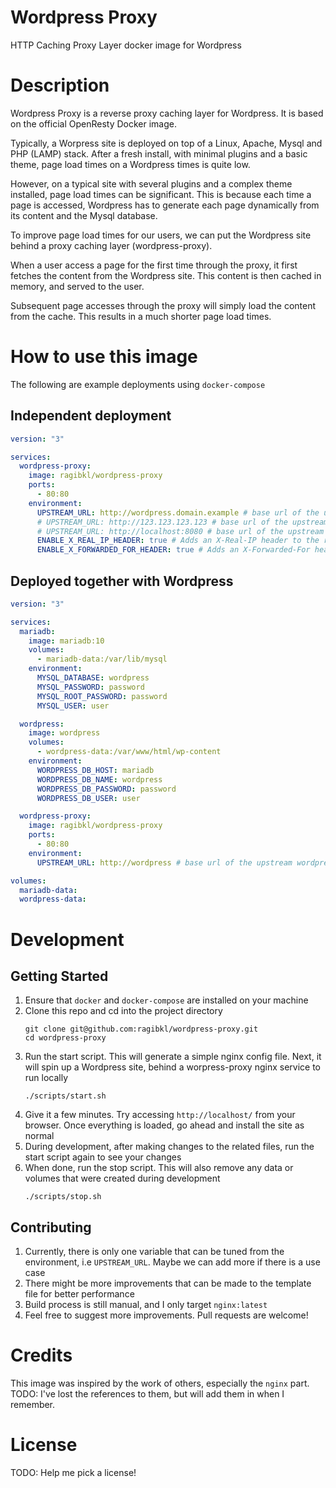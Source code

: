 # Wordpress Proxy

HTTP Caching Proxy Layer docker image for Wordpress

# Description

Wordpress Proxy is a reverse proxy caching layer for Wordpress. It is based on the official OpenResty Docker image.

Typically, a Worpress site is deployed on top of a Linux, Apache, Mysql and PHP (LAMP) stack. After a fresh install, with minimal plugins and a basic theme, page load times on a Wordpress times is quite low.

However, on a typical site with several plugins and a complex theme installed, page load times can be significant. This is because each time a page is accessed, Wordpress has to generate each page dynamically from its content and the Mysql database.

To improve page load times for our users, we can put the Wordpress site behind a proxy caching layer (wordpress-proxy).

When a user access a page for the first time through the proxy, it first fetches the content from the Wordpress site. This content is then cached in memory, and served to the user.

Subsequent page accesses through the proxy will simply load the content from the cache. This results in a much shorter page load times.

# How to use this image

The following are example deployments using `docker-compose`

## Independent deployment

```yaml
version: "3"

services:
  wordpress-proxy:
    image: ragibkl/wordpress-proxy
    ports:
      - 80:80
    environment:
      UPSTREAM_URL: http://wordpress.domain.example # base url of the upstream wordpress site
      # UPSTREAM_URL: http://123.123.123.123 # base url of the upstream wordpress using ip address
      # UPSTREAM_URL: http://localhost:8080 # base url of the upstream wordpress running locally on a different port
      ENABLE_X_REAL_IP_HEADER: true # Adds an X-Real-IP header to the request
      ENABLE_X_FORWARDED_FOR_HEADER: true # Adds an X-Forwarded-For header to the request
```

## Deployed together with Wordpress

```yaml
version: "3"

services:
  mariadb:
    image: mariadb:10
    volumes:
      - mariadb-data:/var/lib/mysql
    environment:
      MYSQL_DATABASE: wordpress
      MYSQL_PASSWORD: password
      MYSQL_ROOT_PASSWORD: password
      MYSQL_USER: user

  wordpress:
    image: wordpress
    volumes:
      - wordpress-data:/var/www/html/wp-content
    environment:
      WORDPRESS_DB_HOST: mariadb
      WORDPRESS_DB_NAME: wordpress
      WORDPRESS_DB_PASSWORD: password
      WORDPRESS_DB_USER: user

  wordpress-proxy:
    image: ragibkl/wordpress-proxy
    ports:
      - 80:80
    environment:
      UPSTREAM_URL: http://wordpress # base url of the upstream wordpress site. should be the same name as the wordpress container

volumes:
  mariadb-data:
  wordpress-data:
```

# Development

## Getting Started

1. Ensure that `docker` and `docker-compose` are installed on your machine
2. Clone this repo and cd into the project directory
   ```
   git clone git@github.com:ragibkl/wordpress-proxy.git
   cd wordpress-proxy
   ```
3. Run the start script. This will generate a simple nginx config file. Next, it will spin up a Wordpress site, behind a worpress-proxy nginx service to run locally
   ```
   ./scripts/start.sh
   ```
4. Give it a few minutes. Try accessing `http://localhost/` from your browser. Once everything is loaded, go ahead and install the site as normal
5. During development, after making changes to the related files, run the start script again to see your changes
6. When done, run the stop script. This will also remove any data or volumes that were created during development
   ```
   ./scripts/stop.sh
   ```

## Contributing

1. Currently, there is only one variable that can be tuned from the environment, i.e `UPSTREAM_URL`. Maybe we can add more if there is a use case
2. There might be more improvements that can be made to the template file for better performance
3. Build process is still manual, and I only target `nginx:latest`
4. Feel free to suggest more improvements. Pull requests are welcome!

# Credits

This image was inspired by the work of others, especially the `nginx` part.
TODO: I've lost the references to them, but will add them in when I remember.

# License

TODO: Help me pick a license!
